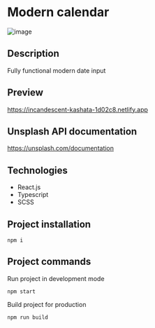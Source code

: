 # Modern calendar
![image](https://user-images.githubusercontent.com/85363474/204427602-6b47fd99-9381-4c9e-ba5f-ab7471a65d25.png)

## Description
Fully functional modern date input

## Preview
https://incandescent-kashata-1d02c8.netlify.app

## Unsplash API documentation
https://unsplash.com/documentation

## Technologies
* React.js
* Typescript
* SCSS

## Project installation
```console
npm i
```

## Project commands
Run project in development mode
```console
npm start
```


Build project for production
```console
npm run build
```
